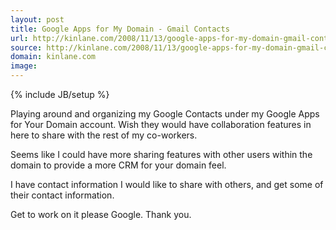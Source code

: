 ```yaml
---
layout: post
title: Google Apps for My Domain - Gmail Contacts
url: http://kinlane.com/2008/11/13/google-apps-for-my-domain-gmail-contacts/
source: http://kinlane.com/2008/11/13/google-apps-for-my-domain-gmail-contacts/
domain: kinlane.com
image: 
---
```

{% include JB/setup %}<p>Playing around and organizing my Google Contacts under my Google Apps for Your Domain account. Wish they would have collaboration features in here to share with the rest of my co-workers. <p></p>
Seems like I could have more sharing features with other users within the domain to provide a more CRM for your domain feel.<p></p>
I have contact information I would like to share with others, and get some of their contact information.<p></p>
Get to work on it please Google. Thank you.</p>
